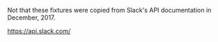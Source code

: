 Not that these fixtures were copied from Slack's API documentation in December, 2017.

https://api.slack.com/